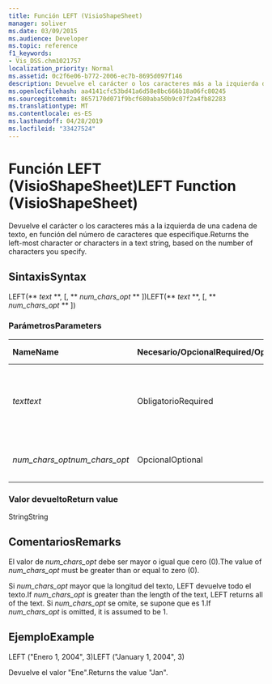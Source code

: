 ```yaml
---
title: Función LEFT (VisioShapeSheet)
manager: soliver
ms.date: 03/09/2015
ms.audience: Developer
ms.topic: reference
f1_keywords:
- Vis_DSS.chm1021757
localization_priority: Normal
ms.assetid: 0c2f6e06-b772-2006-ec7b-8695d097f146
description: Devuelve el carácter o los caracteres más a la izquierda de una cadena de texto, en función del número de caracteres que especifique.
ms.openlocfilehash: aa4141cfc53bd41a6d58e8bc666b18a06fc80245
ms.sourcegitcommit: 8657170d071f9bcf680aba50b9c07f2a4fb82283
ms.translationtype: MT
ms.contentlocale: es-ES
ms.lasthandoff: 04/28/2019
ms.locfileid: "33427524"
---
```

# <a name="left-function-visioshapesheet"></a><span data-ttu-id="6fa0e-103">Función LEFT (VisioShapeSheet)</span><span class="sxs-lookup"><span data-stu-id="6fa0e-103">LEFT Function (VisioShapeSheet)</span></span>

<span data-ttu-id="6fa0e-104">Devuelve el carácter o los caracteres más a la izquierda de una cadena de texto, en función del número de caracteres que especifique.</span><span class="sxs-lookup"><span data-stu-id="6fa0e-104">Returns the left-most character or characters in a text string, based on the number of characters you specify.</span></span>
  
## <a name="syntax"></a><span data-ttu-id="6fa0e-105">Sintaxis</span><span class="sxs-lookup"><span data-stu-id="6fa0e-105">Syntax</span></span>

<span data-ttu-id="6fa0e-106">LEFT(\*\* *text* \*\*, [, \*\* *num_chars_opt* \*\* ])</span><span class="sxs-lookup"><span data-stu-id="6fa0e-106">LEFT(\*\* *text* \*\*, [, \*\* *num_chars_opt* \*\* ])</span></span> 
  
### <a name="parameters"></a><span data-ttu-id="6fa0e-107">Parámetros</span><span class="sxs-lookup"><span data-stu-id="6fa0e-107">Parameters</span></span>

|<span data-ttu-id="6fa0e-108">**Name**</span><span class="sxs-lookup"><span data-stu-id="6fa0e-108">**Name**</span></span>|<span data-ttu-id="6fa0e-109">**Necesario/Opcional**</span><span class="sxs-lookup"><span data-stu-id="6fa0e-109">**Required/Optional**</span></span>|<span data-ttu-id="6fa0e-110">**Tipo de datos**</span><span class="sxs-lookup"><span data-stu-id="6fa0e-110">**Data Type**</span></span>|<span data-ttu-id="6fa0e-111">**Descripción**</span><span class="sxs-lookup"><span data-stu-id="6fa0e-111">**Description**</span></span>|
|:-----|:-----|:-----|:-----|
| <span data-ttu-id="6fa0e-112">_text_</span><span class="sxs-lookup"><span data-stu-id="6fa0e-112">_text_</span></span> <br/> |<span data-ttu-id="6fa0e-113">Obligatorio</span><span class="sxs-lookup"><span data-stu-id="6fa0e-113">Required</span></span>  <br/> |<span data-ttu-id="6fa0e-114">**String**</span><span class="sxs-lookup"><span data-stu-id="6fa0e-114">**String**</span></span> <br/> |<span data-ttu-id="6fa0e-115">La cadena de texto que contiene los caracteres que se desean extraer.</span><span class="sxs-lookup"><span data-stu-id="6fa0e-115">The text string that contains the characters you want to extract.</span></span>  <br/> |
| <span data-ttu-id="6fa0e-116">_num_chars_opt_</span><span class="sxs-lookup"><span data-stu-id="6fa0e-116">_num_chars_opt_</span></span> <br/> |<span data-ttu-id="6fa0e-117">Opcional</span><span class="sxs-lookup"><span data-stu-id="6fa0e-117">Optional</span></span>  <br/> |<span data-ttu-id="6fa0e-118">**Numérico**</span><span class="sxs-lookup"><span data-stu-id="6fa0e-118">**Numeric**</span></span> <br/> |<span data-ttu-id="6fa0e-119">El número de caracteres que debe extraerse.</span><span class="sxs-lookup"><span data-stu-id="6fa0e-119">The number of characters you want to extract.</span></span>  <br/> |
   
### <a name="return-value"></a><span data-ttu-id="6fa0e-120">Valor devuelto</span><span class="sxs-lookup"><span data-stu-id="6fa0e-120">Return value</span></span>

<span data-ttu-id="6fa0e-121">String</span><span class="sxs-lookup"><span data-stu-id="6fa0e-121">String</span></span>
  
## <a name="remarks"></a><span data-ttu-id="6fa0e-122">Comentarios</span><span class="sxs-lookup"><span data-stu-id="6fa0e-122">Remarks</span></span>

<span data-ttu-id="6fa0e-123">El valor de  _num_chars_opt_ debe ser mayor o igual que cero (0).</span><span class="sxs-lookup"><span data-stu-id="6fa0e-123">The value of  _num_chars_opt_ must be greater than or equal to zero (0).</span></span> 
  
<span data-ttu-id="6fa0e-124">Si  _num_chars_opt_ mayor que la longitud del texto, LEFT devuelve todo el texto.</span><span class="sxs-lookup"><span data-stu-id="6fa0e-124">If  _num_chars_opt_ is greater than the length of the text, LEFT returns all of the text.</span></span> <span data-ttu-id="6fa0e-125">Si  _num_chars_opt_ se omite, se supone que es 1.</span><span class="sxs-lookup"><span data-stu-id="6fa0e-125">If  _num_chars_opt_ is omitted, it is assumed to be 1.</span></span> 
  
## <a name="example"></a><span data-ttu-id="6fa0e-126">Ejemplo</span><span class="sxs-lookup"><span data-stu-id="6fa0e-126">Example</span></span>

<span data-ttu-id="6fa0e-127">LEFT ("Enero 1, 2004", 3)</span><span class="sxs-lookup"><span data-stu-id="6fa0e-127">LEFT ("January 1, 2004", 3)</span></span> 
  
<span data-ttu-id="6fa0e-128">Devuelve el valor "Ene".</span><span class="sxs-lookup"><span data-stu-id="6fa0e-128">Returns the value "Jan".</span></span> 
  

